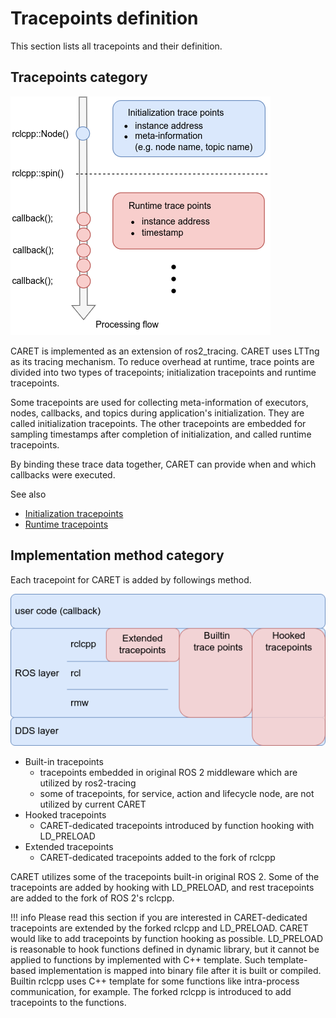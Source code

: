 # Tracepoints definition

This section lists all tracepoints and their definition.

## Tracepoints category

![tracepoints category](../../imgs/tracepoints_category.drawio.png)

CARET is implemented as an extension of ros2_tracing.
CARET uses LTTng as its tracing mechanism.
To reduce overhead at runtime, trace points are divided into two types of tracepoints; initialization tracepoints and runtime tracepoints.

Some tracepoints are used for collecting meta-information of executors, nodes, callbacks, and topics during application's initialization.
They are called initialization tracepoints.
The other tracepoints are embedded for sampling timestamps after completion of initialization, and called runtime tracepoints.

By binding these trace data together, CARET can provide when and which callbacks were executed.

See also

- [Initialization tracepoints](./initialization_trace_points.md)
- [Runtime tracepoints](./runtime_trace_points.md)

## Implementation method category

Each tracepoint for CARET is added by followings method.

![builtin_and_extended_tracepoints](../../imgs/builtin_and_extended_trace_points.drawio.png)

- Built-in tracepoints
  - tracepoints embedded in original ROS 2 middleware which are utilized by ros2-tracing
  - some of tracepoints, for service, action and lifecycle node, are not utilized by current CARET
- Hooked tracepoints
  - CARET-dedicated tracepoints introduced by function hooking with LD_PRELOAD
- Extended tracepoints
  - CARET-dedicated tracepoints added to the fork of rclcpp

CARET utilizes some of the tracepoints built-in original ROS 2.
Some of the tracepoints are added by hooking with LD_PRELOAD, and rest tracepoints are added to the fork of ROS 2's rclcpp.

<prettier-ignore-start>
!!! info
    Please read this section if you are interested in CARET-dedicated tracepoints are extended by the forked rclcpp and LD_PRELOAD. CARET would like to add tracepoints by function hooking as possible. LD_PRELOAD is reasonable to hook functions defined in dynamic library, but it cannot be applied to functions by implemented with C++ template. Such template-based implementation is mapped into binary file after it is built or compiled. Builtin rclcpp uses C++ template for some functions like intra-process communication, for example. The forked rclcpp is introduced to add tracepoints to the functions.
<prettier-ignore-end>
